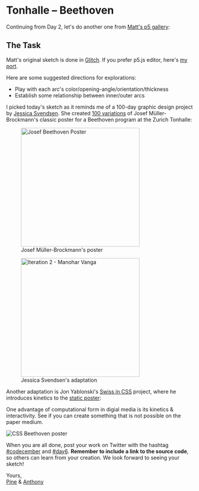 # Tonhalle – Beethoven

Continuing from Day 2, let's do another one from [Matt's p5 gallery](https://p5-demos.glitch.me):

<sketch-day-6 />

## The Task

Matt's original sketch is done in [Glitch](https://glitch.com/edit/#!/p5-example-rings). If you prefer p5.js editor, here's [my port](https://editor.p5js.org/octref/sketches/ebSO0mvSk).

Here are some suggested directions for explorations:

- Play with each arc's color/opening-angle/orientation/thickness
- Establish some relationship between inner/outer arcs

I picked today's sketch as it reminds me of a 100-day graphic design project by [Jessica Svendsen](https://jessicasvendsen.com). She created [100 variations](http://blog.iso50.com/23367/100-days-of-josef-muller-brockmann/) of Josef Müller-Brockmann's classic poster for a Beethoven program at the Zurich Tonhalle:

<div class="horizontal-images">
  <figure>
    <img src="/assets/2020/6/josef-beethoven-poster.jpg" alt="Josef Beethoven Poster" width="320">
    <figcaption>Josef Müller-Brockmann's poster</figcaption>
  </figure>
  <figure>
    <img src="/assets/2020/6/jessica-poster.jpg" alt="Iteration 2 - Manohar Vanga" width="320">
    <figcaption>Jessica Svendsen's adaptation</figcaption>
  </figure>
</div>

Another adaptation is Jon Yablonski's [Swiss in CSS](https://swissincss.com) project, where he introduces kinetics to the [static poster](https://swissincss.com/zurich-tonhalle-beethoven):

One advantage of computational form in digial media is its kinetics & interactivity. See if you can create something that is not possible on the paper medium.

![CSS Beethoven poster](/assets/2020/6/css-beethoven.gif)

When you are all done, post your work on Twitter with the hashtag [#codecember](https://twitter.com/hashtag/codecember) and [#day6](https://twitter.com/hashtag/day6). **Remember to include a link to the source code**, so others can learn from your creation. We look forward to seeing your sketch!

Yours, <br>
[Pine](https://twitter.com/octref) & [Anthony](https://twitter.com/antfu7)